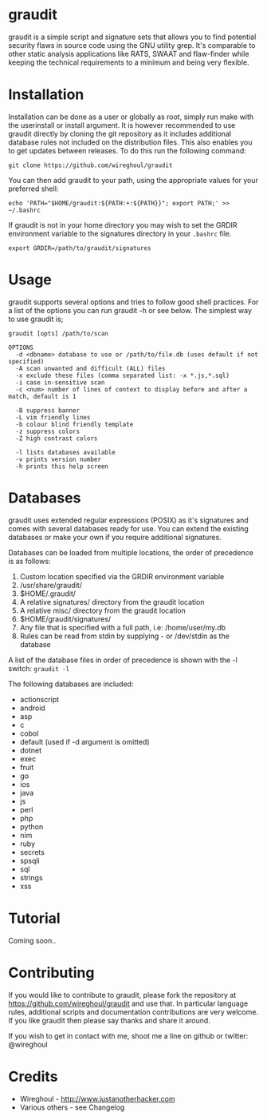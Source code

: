 graudit
===============================================================================
graudit is a simple script and signature sets that allows you to find potential
security flaws in source code using the GNU utility grep. It's comparable to
other static analysis applications like RATS, SWAAT and flaw-finder while
keeping the technical requirements to a minimum and being very flexible.

Installation
===============================================================================
Installation can be done as a user or globally as root, simply run make with
the userinstall or install argument. It is however recommended to use graudit
directly by cloning the git repository as it includes additional database rules
not included on the distribution files. This also enables you to get updates
between releases. To do this run the following command:

```
git clone https://github.com/wireghoul/graudit
```

You can then add graudit to your path, using the appropriate values for
your preferred shell:
```
echo 'PATH="$HOME/graudit:${PATH:+:${PATH}}"; export PATH;' >> ~/.bashrc
```

If graudit is not in your home directory you may wish to set the GRDIR
environment variable to the signatures directory in your `.bashrc` file.
```
export GRDIR=/path/to/graudit/signatures
```

Usage
===============================================================================
graudit supports several options and tries to follow good shell practices. For
a list of the options you can run graudit -h or see below. The simplest way to
use graudit is;

```
graudit [opts] /path/to/scan

OPTIONS
  -d <dbname> database to use or /path/to/file.db (uses default if not specified)
  -A scan unwanted and difficult (ALL) files
  -x exclude these files (comma separated list: -x *.js,*.sql)
  -i case in-sensitive scan
  -c <num> number of lines of context to display before and after a match, default is 1

  -B suppress banner
  -L vim friendly lines
  -b colour blind friendly template
  -z suppress colors
  -Z high contrast colors
  
  -l lists databases available
  -v prints version number
  -h prints this help screen
```

Databases
===============================================================================
graudit uses extended regular expressions (POSIX) as it's signatures and comes
with several databases ready for use. You can extend the existing databases or
make your own if you require additional signatures.

Databases can be loaded from multiple locations, the order of precedence is as
follows:
  1. Custom location specified via the GRDIR environment variable
  2. /usr/share/graudit/
  3. $HOME/.graudit/
  4. A relative signatures/ directory from the graudit location
  5. A relative misc/ directory from the graudit location
  6. $HOME/graudit/signatures/
  7. Any file that is specified with a full path, i.e: /home/user/my.db
  8. Rules can be read from stdin by supplying - or /dev/stdin as the database

A list of the database files in order of precedence is shown with the -l switch:
`graudit -l`

The following databases are included:
  - actionscript
  - android
  - asp
  - c
  - cobol
  - default (used if -d argument is omitted)
  - dotnet
  - exec
  - fruit
  - go
  - ios
  - java
  - js
  - perl
  - php
  - python
  - nim
  - ruby
  - secrets
  - spsqli
  - sql
  - strings
  - xss


Tutorial
===============================================================================
Coming soon..


Contributing
===============================================================================
If you would like to contribute to graudit, please fork the repository at
https://github.com/wireghoul/graudit and use that. In particular language rules,
additional scripts and documentation contributions are very welcome.
If you like graudit then please say thanks and share it around.

If you wish to get in contact with me, shoot me a line on github or twitter:
@wireghoul

Credits
===============================================================================
  * Wireghoul - http://www.justanotherhacker.com
  * Various others - see Changelog
